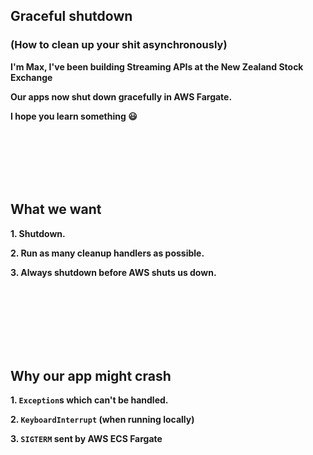 ## Graceful shutdown
### (How to clean up your shit asynchronously)

**I'm Max, I've been building Streaming APIs at the New Zealand Stock Exchange**

**Our apps now shut down gracefully in AWS Fargate.**

**I hope you learn something 😃**

<br/>
<br/>
<br/>
<br/>
<br/>


## What we want

**1. Shutdown.**

**2. Run as many cleanup handlers as possible.**

**3. Always shutdown before AWS shuts us down.**


<br/>
<br/>
<br/>
<br/>
<br/>
<br/>


## Why our app might crash

**1. `Exception`s which can't be handled.**

**2. `KeyboardInterrupt` (when running locally)**

**3. `SIGTERM` sent by AWS ECS Fargate**